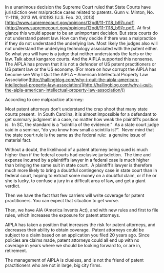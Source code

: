 
In a unanimous decision the Supreme Court ruled that State Courts have jurisdiction over malpractice cases related to patents. Gunn v. Minton, No. 11-1118, 2013 WL 610193 (U.S. Feb. 20, 2013) [http://www.supremecourt.gov/opinions/12pdf/11-1118_b97c.pdf](http://www.supremecourt.gov/opinions/12pdf/11-1118_b97c.pdf). At first glance this would appear to be an unimportant decision. But state courts do not understand patent law. How can they decide if there was a malpractice if they do not understand the underlying law. Most likely the judges also will not understand the underlying technology associated with the patent either. So what you will have is a judge that neither understands the facts or the law. Talk about kangaroo courts. And the AIPLA supported this nonsense. The AIPLA has proven that it is not a defender of US patent practitioners or US patent law or the US economy. (For more on how corrupt the AIPLA has become see Why I Quit the AIPLA – American Intellectual Property Law Association[http://hallingblog.com/why-i-quit-the-aipla-american-intellectual-property-law-association/](http://hallingblog.com/why-i-quit-the-aipla-american-intellectual-property-law-association/))

  

According to one malpractice attorney:

  

Most patent attorneys don’t understand the crap shoot that many state courts present.  In South Carolina, it is almost impossible for a defendant to get summary judgment in a case, no matter how weak the plaintiff’s position is.  In SC, the standard is a “scintilla of the evidence.”  As a state court judge said in a seminar, “do you know how small a scintilla is?”.  Never mind that the state court rule is the same as the federal rule:  a genuine issue of material fact.

  

Without a doubt, the likelihood of a patent attorney being sued is much higher than if the federal courts had exclusive jurisdiction.  The time and expense incurred by a plaintiff’s lawyer in a federal case is much higher than bringing the same suit in state court.  A plaintiff’s lawyer is therefore much more likely to bring a doubtful contingency case in state court than in federal court, hoping to extract some money on a doubtful claim, or if he or she is lucky, to confuse a jury in a difficult area of law, and get a giant verdict.

  

Then we have the fact that few carriers will write coverage for patent practitioners. You can expect that situation to get worse.

  

Then, we have AIA (America Invents Act), and with new rules and first to file rules, which increases the exposure for patent attorneys.

  

AIPLA has taken a position that increases the risk for patent attorneys, and decreases their ability to obtain coverage.  Patent attorneys could be subject to a claim based on an application you filed 20 years ago. Since policies are claims made, patent attorneys could all end up with no coverage in years where we should be looking forward to, or are in, retirement.

  

The management of AIPLA is clueless, and is not the friend of patent practitioners who are not in large, big city firms.